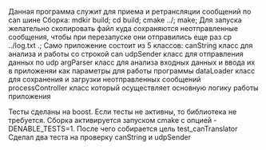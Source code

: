 Данная программа служит для приема и ретрансляции сообщений по can шине
Сборка:
mdkir build; cd build; cmake ../; make;
Для запуска желательно скопировать файл куда сохраняются неотправленные сообщения, чтобы  при перезапуске они отправились еще раз
cp ../log.txt .;
Само приложение состоит из 5 классов:
canString класс для анализа и работы со строкой can
udpSender класс для отправления данных по udp
argParser класс для анализа входных данных и ввода их в приложеняи как параметры для работы программы
dataLoader класс для сохранения и загрузки неотправленных сообщений
processController класс который осуществляет основную логику работы приложения

Тесты сделаны на boost. Если тесты не активны, то библиотека не требуется.
Сборка активируется запуском cmake с опцией -DENABLE_TESTS=1. После чего собирается цель test_canTranslator
Сделал два теста на проверку canString и udpSender